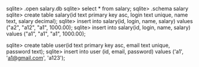 

sqlite> .open salary.db
sqlite> select * from salary;
sqlite> .schema salary
sqlite> create table salary(id text primary key asc, login text unique, name text, salary decimal);
sqlite> insert into salary(id, login, name, salary) values ("a2", "a12", "a1", 1000.00);
sqlite> insert into salary(id, login, name, salary) values ("a1", "a1", "a1", 1000.00);

sqlite> create table user(id text primary key asc, email text unique, password text);
sqlite> insert into user (id, email, password) values ('a1', 'a1@gmail.com', 'a123');
